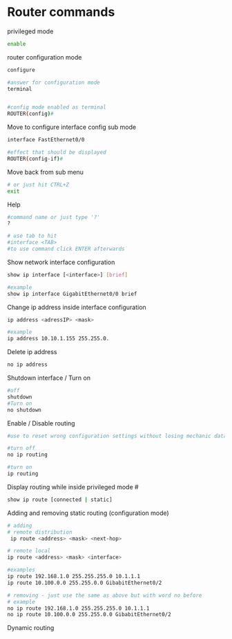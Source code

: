 # Router commands


privileged mode
```bash
enable
```

router configuration mode
```bash
configure

#answer for configuration mode
terminal


#config mode enabled as terminal
ROUTER(config)#
```

Move to configure interface config sub mode
```bash
interface FastEthernet0/0

#effect that should be displayed
ROUTER(config-if)#
```

Move back from sub menu
```bash
# or just hit CTRL+Z
exit
```

Help 
```bash
#command name or just type '?'
?

# use tab to hit
#interface <TAB>
#to use command click ENTER afterwards
```
Show network interface configuration
```bash
show ip interface [<interface>] [brief]

#example
show ip interface GigabitEthernet0/0 brief 
```

Change ip address inside interface configuration
```bash
ip address <adressIP> <mask>

#example
ip address 10.10.1.155 255.255.0.
```

Delete ip address
```bash
no ip address
```

Shutdown interface / Turn on
```bash
#off
shutdown
#Turn on
no shutdown
```

Enable / Disable routing 
```bash
#use to reset wrong configuration settings without losing mechanic data

#turn off
no ip routing

#turn on
ip routing
```

Display routing while inside privileged mode #
```bash
show ip route [connected | static] 
```

Adding and removing static routing
(configuration mode)
```bash
# adding
# remote distribution
 ip route <address> <mask> <next-hop>

# remote local
ip route <address> <mask> <interface>

#examples
ip route 192.168.1.0 255.255.255.0 10.1.1.1
ip route 10.100.0.0 255.255.0.0 GibabitEthernet0/2

# removing - just use the same as above but with word no before
# example
no ip route 192.168.1.0 255.255.255.0 10.1.1.1
no ip route 10.100.0.0 255.255.0.0 GibabitEthernet0/2
```
Dynamic routing
```bash

```
